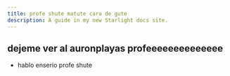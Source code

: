 ```yaml
---
title: profe shute matute cara de gute 
description: A guide in my new Starlight docs site.
---
```


##  dejeme ver al auronplayas profeeeeeeeeeeeeee


- hablo enserio profe shute
